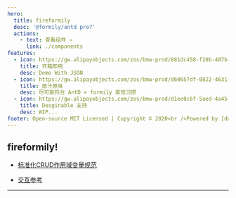 ```yaml
---
hero:
  title: fireformily
  desc: '@formily/antd pro?'
  actions:
    - text: 查看组件 →
      link: ./components
features:
  - icon: https://gw.alipayobjects.com/zos/bmw-prod/881dc458-f20b-407b-947a-95104b5ec82b/k79dm8ih_w144_h144.png
    title: 开箱即用
    desc: Demo With JSON
  - icon: https://gw.alipayobjects.com/zos/bmw-prod/d60657df-0822-4631-9d7c-e7a869c2f21c/k79dmz3q_w126_h126.png
    title: 原汁原味
    desc: 尽可能符合 AntD × formily 直觉习惯
  - icon: https://gw.alipayobjects.com/zos/bmw-prod/d1ee0c6f-5aed-4a45-a507-339a4bfe076c/k7bjsocq_w144_h144.png
    title: Desginable 支持
    desc: WIP...
footer: Open-source MIT Licensed | Copyright © 2020<br />Powered by [dumi](https://d.umijs.org)
---
```


## fireformily!

- [标准化CRUD作用域变量规范](https://github.com/alibaba/formily/discussions/3207)

- [交互参考](https://procomponents.ant.design/components/table?current=1&pageSize=5)
<hr />
